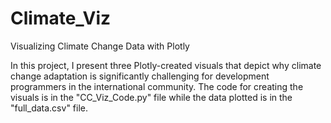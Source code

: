 # Climate_Viz
Visualizing Climate Change Data with Plotly

In this project, I present three Plotly-created visuals that depict why climate change adaptation is significantly challenging for development programmers in the international community. The code for creating the visuals is in the "CC_Viz_Code.py" file while the data plotted is in the "full_data.csv" file.

